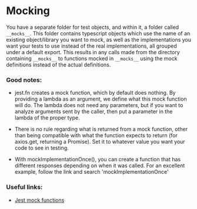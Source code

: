 # Mocking

You have a separate folder for test objects, and within it, a folder called `__mocks__`. This folder contains typescript objects which use the name of an existing object/library you want to mock, as well as the implementations you want your tests to use instead of the real implementations, all grouped under a default export. This results in any calls made from the directory containing `__mocks__` to functions mocked in `__mocks__` using the mock definitions instead of the actual definitions.

### Good notes:

- jest.fn creates a mock function, which by default does nothing. By providing a lambda as an argument, we define what this mock function will do. The lambda does not need any parameters, but if you want to analyze arguments sent by the caller, then put a parameter in the lambda of the proper type.

- There is no rule regarding what is returned from a mock function, other than being compatible with what the function expects to return (for axios.get, returning a Promise). Set it to whatever value you want your code to see in testing.

- With mockImplementationOnce(), you can create a function that has different responses depending on when it was called. For an excellent example, follow the link and search 'mockImplementationOnce'

### Useful links:

- [Jest mock functions](https://jestjs.io/docs/en/mock-functions)
